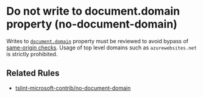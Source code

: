 # Do not write to document.domain property (no-document-domain)

Writes to [`document.domain`](https://developer.mozilla.org/en-US/docs/Web/API/Document/domain) property must be reviewed to avoid bypass of [same-origin checks](https://developer.mozilla.org/en-US/docs/Web/Security/Same-origin_policy#Changing_origin). Usage of top level domains such as `azurewebsites.net` is strictly prohibited.

## Related Rules

* [tslint-microsoft-contrib/no-document-domain](https://github.com/microsoft/tslint-microsoft-contrib/blob/master/src/noDocumentDomainRule.ts)
